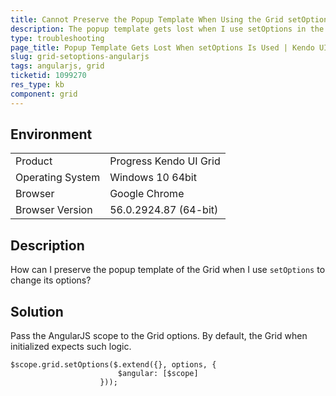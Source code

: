 ```yaml
---
title: Cannot Preserve the Popup Template When Using the Grid setOptions Method in AngularJS
description: The popup template gets lost when I use setOptions in the Kendo UI Grid.
type: troubleshooting
page_title: Popup Template Gets Lost When setOptions Is Used | Kendo UI Grid
slug: grid-setoptions-angularjs
tags: angularjs, grid
ticketid: 1099270
res_type: kb
component: grid
---
```


## Environment

<table>
 <tr>
  <td>Product</td>
  <td>Progress Kendo UI Grid</td>
 </tr>
 <tr>
  <td>Operating System</td>
  <td>Windows 10 64bit</td>
 </tr>
 <tr>
  <td>Browser</td>
  <td>Google Chrome</td>
 </tr>
 <tr>
  <td>Browser Version</td>
  <td>56.0.2924.87 (64-bit)</td>
 </tr>
</table>


## Description

How can I preserve the popup template of the Grid when I use `setOptions` to change its options?

## Solution

Pass the AngularJS scope to the Grid options. By default, the Grid when initialized expects such logic.

```
$scope.grid.setOptions($.extend({}, options, {
                        $angular: [$scope]
                    }));
```
